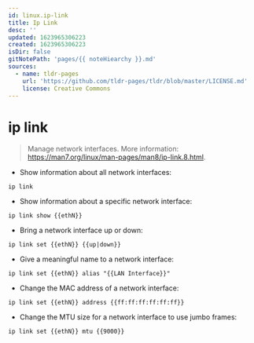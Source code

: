 ```yaml
---
id: linux.ip-link
title: Ip Link
desc: ''
updated: 1623965306223
created: 1623965306223
isDir: false
gitNotePath: 'pages/{{ noteHiearchy }}.md'
sources:
  - name: tldr-pages
    url: 'https://github.com/tldr-pages/tldr/blob/master/LICENSE.md'
    license: Creative Commons
---
```

# ip link

> Manage network interfaces.
> More information: <https://man7.org/linux/man-pages/man8/ip-link.8.html>.

- Show information about all network interfaces:

`ip link`

- Show information about a specific network interface:

`ip link show {{ethN}}`

- Bring a network interface up or down:

`ip link set {{ethN}} {{up|down}}`

- Give a meaningful name to a network interface:

`ip link set {{ethN}} alias "{{LAN Interface}}"`

- Change the MAC address of a network interface:

`ip link set {{ethN}} address {{ff:ff:ff:ff:ff:ff}}`

- Change the MTU size for a network interface to use jumbo frames:

`ip link set {{ethN}} mtu {{9000}}`

